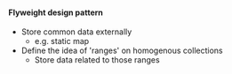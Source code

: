 #### Flyweight design pattern

- Store common data externally
  - e.g. static map
- Define the idea of 'ranges' on homogenous collections
  - Store data related to those ranges